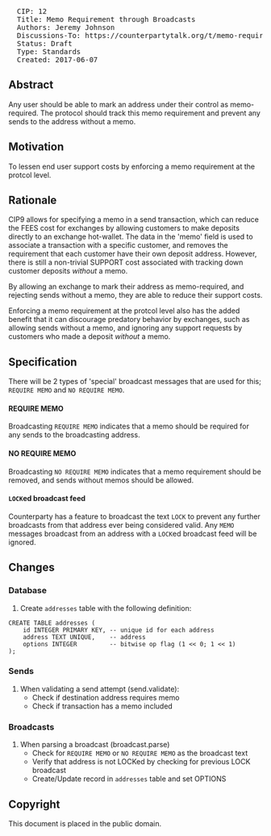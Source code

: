 <pre>
  CIP: 12
  Title: Memo Requirement through Broadcasts
  Authors: Jeremy Johnson
  Discussions-To: https://counterpartytalk.org/t/memo-requirement-through-broadcasts/3147
  Status: Draft
  Type: Standards
  Created: 2017-06-07
</pre>

## Abstract ##

Any user should be able to mark an address under their control as memo-required. The protocol should track this memo requirement and prevent any sends to the address without a memo.

## Motivation ##

To lessen end user support costs by enforcing a memo requirement at the protcol level.

## Rationale ##

CIP9 allows for specifying a memo in a send transaction, which can reduce the FEES cost for exchanges by allowing customers to make deposits directly to an exchange hot-wallet. The data in the 'memo' field is used to associate a transaction with a specific customer, and removes the requirement that each customer have their own deposit address. However, there is still a non-trivial SUPPORT cost associated with tracking down customer deposits _without_ a memo.

By allowing an exchange to mark their address as memo-required, and rejecting sends without a memo, they are able to reduce their support costs.

Enforcing a memo requirement at the protcol level also has the added benefit that it can discourage predatory behavior by exchanges, such as allowing sends without a memo, and ignoring any support requests by customers who made a deposit _without_ a memo. 

## Specification ##

There will be 2 types of 'special' broadcast messages that are used for this; `REQUIRE MEMO` and `NO REQUIRE MEMO`.

#### REQUIRE MEMO
Broadcasting ```REQUIRE MEMO``` indicates that a memo should be required for any sends to the broadcasting address.

#### NO REQUIRE MEMO
Broadcasting ```NO REQUIRE MEMO``` indicates that a memo requirement should be removed, and sends without memos should be allowed.

#### `LOCK`ed broadcast feed
Counterparty has a feature to broadcast the text `LOCK` to prevent any further broadcasts from that address ever being considered valid.
Any `MEMO` messages broadcast from an address with a `LOCK`ed broadcast feed will be ignored.

## Changes ##

### Database 
 
1. Create `addresses` table with the following definition:
```
CREATE TABLE addresses (
    id INTEGER PRIMARY KEY, -- unique id for each address
    address TEXT UNIQUE,    -- address
    options INTEGER         -- bitwise op flag (1 << 0; 1 << 1)
);
 ```

### Sends

1. When validating a send attempt (send.validate):
   - Check if destination address requires memo
   - Check if transaction has a memo included

### Broadcasts

1. When parsing a broadcast (broadcast.parse)
   - Check for `REQUIRE MEMO` or `NO REQUIRE MEMO` as the broadcast text
   - Verify that address is not LOCKed by checking for previous LOCK broadcast
   - Create/Update record in `addresses` table and set OPTIONS 

## Copyright ##

This document is placed in the public domain.